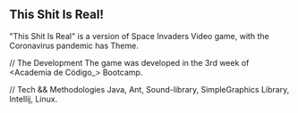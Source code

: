 
<!-- TITLE OF THE PROJECT -->
## This Shit Is Real!

<!-- ABOUT THE PROJECT -->
"This Shit Is Real" is a version of Space Invaders Video game, with the Coronavirus pandemic has Theme.

// The Development
The game was developed in the 3rd week of <Academia de Código_> Bootcamp.

// Tech && Methodologies
Java, Ant, Sound-library, SimpleGraphics Library, Intellij, Linux.
